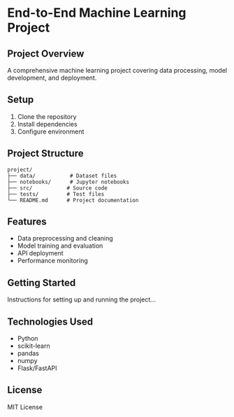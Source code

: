 # End-to-End Machine Learning Project

## Project Overview
A comprehensive machine learning project covering data processing, model development, and deployment.

## Setup
1. Clone the repository
2. Install dependencies
3. Configure environment

## Project Structure
```
project/
├── data/           # Dataset files
├── notebooks/      # Jupyter notebooks
├── src/           # Source code
├── tests/         # Test files
└── README.md      # Project documentation
```

## Features
- Data preprocessing and cleaning
- Model training and evaluation
- API deployment
- Performance monitoring

## Getting Started
Instructions for setting up and running the project...

## Technologies Used
- Python
- scikit-learn
- pandas
- numpy
- Flask/FastAPI

## License
MIT License
